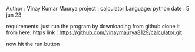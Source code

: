 Author : Vinay Kumar Maurya
project : calculator 
Language: python
date : 5 jun 23


requirements:
just run the program by downloading from github
clone it from here:
https link : https://github.com/vinaymaurya8129/calculator.git

now hit the run button 